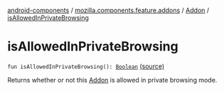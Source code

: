 [android-components](../../index.md) / [mozilla.components.feature.addons](../index.md) / [Addon](index.md) / [isAllowedInPrivateBrowsing](./is-allowed-in-private-browsing.md)

# isAllowedInPrivateBrowsing

`fun isAllowedInPrivateBrowsing(): `[`Boolean`](https://kotlinlang.org/api/latest/jvm/stdlib/kotlin/-boolean/index.html) [(source)](https://github.com/mozilla-mobile/android-components/blob/master/components/feature/addons/src/main/java/mozilla/components/feature/addons/Addon.kt#L142)

Returns whether or not this [Addon](index.md) is allowed in private browsing mode.

